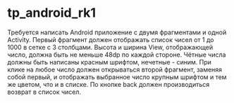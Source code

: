 # tp_android_rk1

Требуется написать Android приложение с двумя фрагментами и одной Activity. Первый фрагмент должен отображать список чисел от 1 до 1000 в сетке с 3 столбцами. Высота и ширина View, отображающей число, должна быть не меньше 48dp по каждой стороне. Чётные числа должны быть написаны красным шрифтом, нечетные - синим. При клике на любое число должен открываться второй фрагмент, заменяя собой первый, и отображать выбранное число крупным шрифтом и тем же цветом, что и в списке. По кнопке back должен производиться возврат в список чисел.
